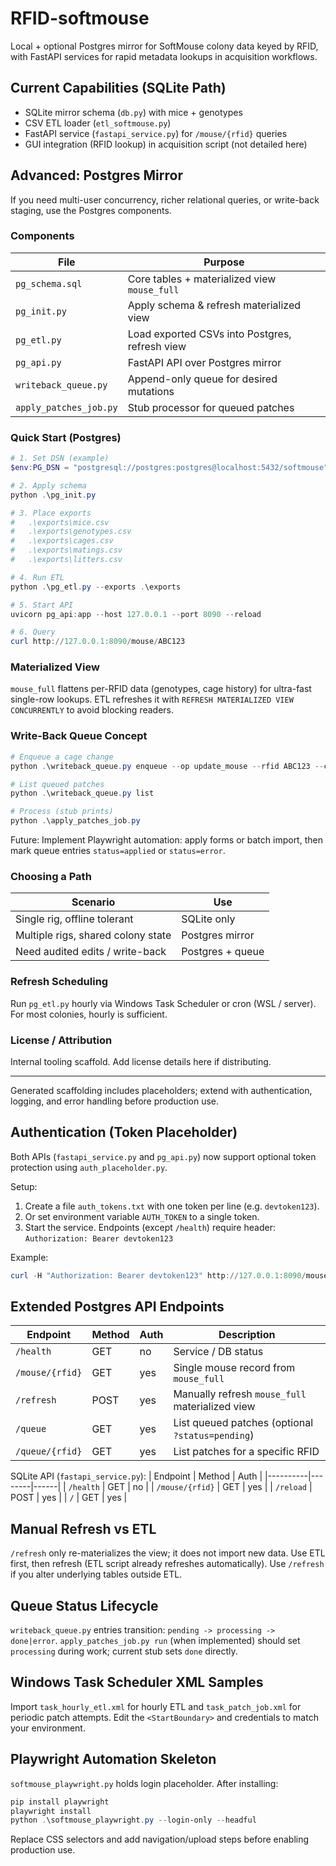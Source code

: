 # RFID-softmouse

Local + optional Postgres mirror for SoftMouse colony data keyed by RFID, with FastAPI services for rapid metadata lookups in acquisition workflows.

## Current Capabilities (SQLite Path)
* SQLite mirror schema (`db.py`) with mice + genotypes
* CSV ETL loader (`etl_softmouse.py`)
* FastAPI service (`fastapi_service.py`) for `/mouse/{rfid}` queries
* GUI integration (RFID lookup) in acquisition script (not detailed here)

## Advanced: Postgres Mirror
If you need multi-user concurrency, richer relational queries, or write-back staging, use the Postgres components.

### Components
| File | Purpose |
|------|---------|
| `pg_schema.sql` | Core tables + materialized view `mouse_full` |
| `pg_init.py` | Apply schema & refresh materialized view |
| `pg_etl.py` | Load exported CSVs into Postgres, refresh view |
| `pg_api.py` | FastAPI API over Postgres mirror |
| `writeback_queue.py` | Append-only queue for desired mutations |
| `apply_patches_job.py` | Stub processor for queued patches |

### Quick Start (Postgres)
```powershell
# 1. Set DSN (example)
$env:PG_DSN = "postgresql://postgres:postgres@localhost:5432/softmouse"

# 2. Apply schema
python .\pg_init.py

# 3. Place exports
#   .\exports\mice.csv
#   .\exports\genotypes.csv
#   .\exports\cages.csv
#   .\exports\matings.csv
#   .\exports\litters.csv

# 4. Run ETL
python .\pg_etl.py --exports .\exports

# 5. Start API
uvicorn pg_api:app --host 127.0.0.1 --port 8090 --reload

# 6. Query
curl http://127.0.0.1:8090/mouse/ABC123
```

### Materialized View
`mouse_full` flattens per-RFID data (genotypes, cage history) for ultra-fast single-row lookups. ETL refreshes it with `REFRESH MATERIALIZED VIEW CONCURRENTLY` to avoid blocking readers.

### Write-Back Queue Concept
```powershell
# Enqueue a cage change
python .\writeback_queue.py enqueue --op update_mouse --rfid ABC123 --change cage_id=C-120

# List queued patches
python .\writeback_queue.py list

# Process (stub prints)
python .\apply_patches_job.py
```
Future: Implement Playwright automation: apply forms or batch import, then mark queue entries `status=applied` or `status=error`.

### Choosing a Path
| Scenario | Use |
|----------|-----|
| Single rig, offline tolerant | SQLite only |
| Multiple rigs, shared colony state | Postgres mirror |
| Need audited edits / write-back | Postgres + queue |

### Refresh Scheduling
Run `pg_etl.py` hourly via Windows Task Scheduler or cron (WSL / server). For most colonies, hourly is sufficient.

### License / Attribution
Internal tooling scaffold. Add license details here if distributing.

---
Generated scaffolding includes placeholders; extend with authentication, logging, and error handling before production use.

## Authentication (Token Placeholder)
Both APIs (`fastapi_service.py` and `pg_api.py`) now support optional token protection using `auth_placeholder.py`.

Setup:
1. Create a file `auth_tokens.txt` with one token per line (e.g. `devtoken123`).
2. Or set environment variable `AUTH_TOKEN` to a single token.
3. Start the service. Endpoints (except `/health`) require header:
	`Authorization: Bearer devtoken123`

Example:
```powershell
curl -H "Authorization: Bearer devtoken123" http://127.0.0.1:8090/mouse/ABC123
```

## Extended Postgres API Endpoints
| Endpoint | Method | Auth | Description |
|----------|--------|------|-------------|
| `/health` | GET | no | Service / DB status |
| `/mouse/{rfid}` | GET | yes | Single mouse record from `mouse_full` |
| `/refresh` | POST | yes | Manually refresh `mouse_full` materialized view |
| `/queue` | GET | yes | List queued patches (optional `?status=pending`) |
| `/queue/{rfid}` | GET | yes | List patches for a specific RFID |

SQLite API (`fastapi_service.py`):
| Endpoint | Method | Auth |
|----------|--------|------|
| `/health` | GET | no |
| `/mouse/{rfid}` | GET | yes |
| `/reload` | POST | yes |
| `/` | GET | yes |

## Manual Refresh vs ETL
`/refresh` only re-materializes the view; it does not import new data. Use ETL first, then refresh (ETL script already refreshes automatically). Use `/refresh` if you alter underlying tables outside ETL.

## Queue Status Lifecycle
`writeback_queue.py` entries transition: `pending -> processing -> done|error`.
`apply_patches_job.py run` (when implemented) should set `processing` during work; current stub sets `done` directly.

## Windows Task Scheduler XML Samples
Import `task_hourly_etl.xml` for hourly ETL and `task_patch_job.xml` for periodic patch attempts. Edit the `<StartBoundary>` and credentials to match your environment.

## Playwright Automation Skeleton
`softmouse_playwright.py` holds login placeholder. After installing:
```powershell
pip install playwright
playwright install
python .\softmouse_playwright.py --login-only --headful
```
Replace CSS selectors and add navigation/upload steps before enabling production use.